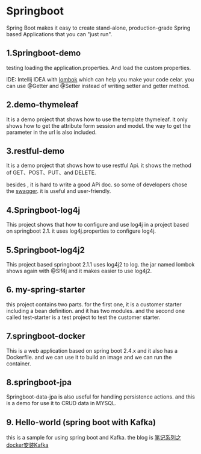 # Springboot
Spring Boot makes it easy to create stand-alone, production-grade Spring based Applications that you can "just run".

## 1.Springboot-demo

testing loading the application.properties. And load the custom properties.<br>

IDE: Intellij IDEA with <a href=https://www.projectlombok.org/> lombok</a> which can help you make your code celar. you can use @Getter and @Setter instead of writing setter and getter method.



## 2.demo-thymeleaf

It is a demo project that shows how to use the template thymeleaf.  it only shows how to get the attribute form session and model.  the way to get the parameter in the url is also included.



## 3.restful-demo

It is a demo project that shows how to use restful Api. it shows the method of GET、POST、PUT、and DELETE.

besides , it is hard to write a good APi doc. so some of developers chose the <a href = "https://swagger.io/">swagger</a>.   it is useful and user-friendly.



## 4.Springboot-log4j

This project shows that how to configure and use log4j in a project based on springboot 2.1. it uses log4j.properties to configure  log4j.



## 5.Springboot-log4j2

This project based springboot 2.1.1 uses log4j2 to log.  the jar named lombok shows again with @Slf4j and it makes easier to use log4j2.

## 6. my-spring-starter

this project contains two parts. for the first one, it is a customer starter including a bean definition. and it has two modules. and the second one called test-starter is a test project to test the customer starter.

## 7.springboot-docker

This is a web application based on spring boot 2.4.x and it also has a Dockerfile. and we can use it to build an image and we can run the container.

## 8.springboot-jpa 

Springboot-data-jpa is also useful for handling persistence actions. and this is a demo for use it to CRUD data in MYSQL.

## 9. Hello-world (spring boot  with Kafka)

this is a sample for using spring boot and Kafka. the blog is [笔记系列之docker安装Kafka](https://blog.csdn.net/Apple_wolf/article/details/119977346?spm=1001.2014.3001.5501)

